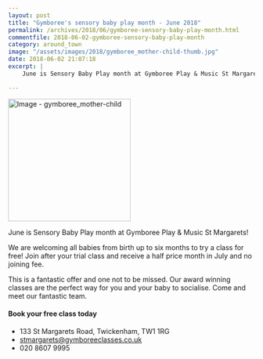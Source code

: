 ```yaml
---
layout: post
title: "Gymboree's sensory baby play month - June 2018"
permalink: /archives/2018/06/gymboree-sensory-baby-play-month.html
commentfile: 2018-06-02-gymboree-sensory-baby-play-month
category: around_town
image: "/assets/images/2018/gymboree_mother-child-thumb.jpg"
date: 2018-06-02 21:07:18
excerpt: |
    June is Sensory Baby Play month at Gymboree Play & Music St Margarets! We are welcoming all babies from birth up to six months to try a class for free.

---
```


<a href="/assets/images/2018/gymboree_mother-child.jpg" title="Click for a larger image"><img src="/assets/images/2018/gymboree_mother-child-thumb.jpg" width="250" alt="Image - gymboree_mother-child"  class="photo right"/></a>

June is Sensory Baby Play month at Gymboree Play & Music St Margarets!

We are welcoming all babies from birth up to six months to try a class for free! Join after your trial class and receive a half price month in July and no joining fee.

This is a fantastic offer and one not to be missed. Our award winning classes are the perfect way for you and your baby to socialise. Come and meet our fantastic team.

#### Book your free class today

* 133 St Margarets Road, Twickenham, TW1 1RG
* stmargarets@gymboreeclasses.co.uk
* 020 8607 9995
